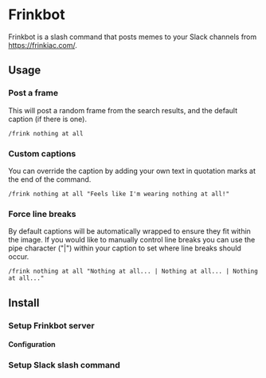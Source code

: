 Frinkbot
========

Frinkbot is a slash command that posts memes to your Slack channels from https://frinkiac.com/.

## Usage

### Post a frame

This will post a random frame from the search results, and the default caption (if there is one).

```
/frink nothing at all
```

### Custom captions

You can override the caption by adding your own text in quotation marks at the end of the command.

```
/frink nothing at all "Feels like I'm wearing nothing at all!"
```

### Force line breaks

By default captions will be automatically wrapped to ensure they fit within the image. If you would like to manually control line breaks you can use the pipe character ("|") within your caption to set where line breaks should occur.

```
/frink nothing at all "Nothing at all... | Nothing at all... | Nothing at all..."
```

## Install

### Setup Frinkbot server

#### Configuration

### Setup Slack slash command
